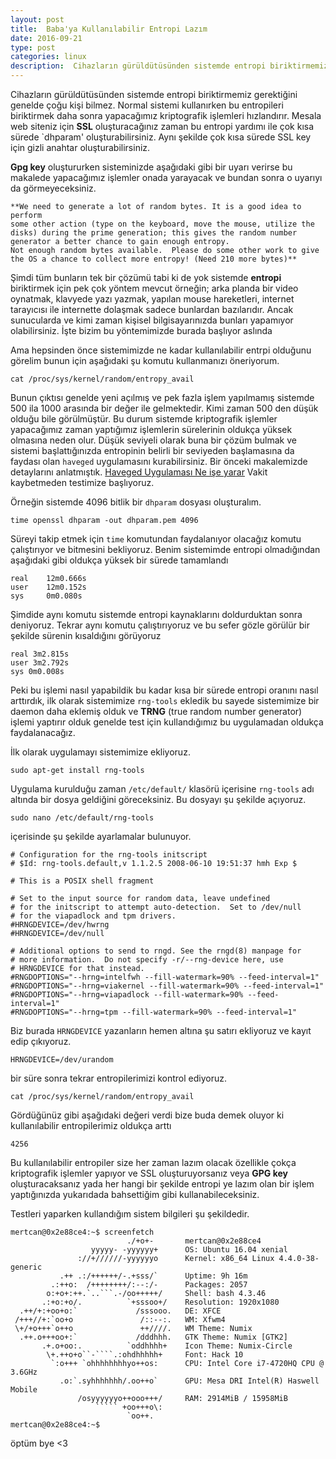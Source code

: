 ```yaml
---
layout: post
title:  Baba'ya Kullanılabilir Entropi Lazım 
date: 2016-09-21
type: post
categories: linux
description:  Cihazların gürüldütüsünden sistemde entropi biriktirmemiz gerektiğini genelde çoğu kişi bilmez. Normal sistemi kullanırken
---
```


Cihazların gürüldütüsünden sistemde entropi biriktirmemiz gerektiğini genelde çoğu kişi bilmez. Normal sistemi kullanırken bu entropileri biriktirmek daha sonra yapacağımız kriptografik işlemleri hızlandırır. Mesala web siteniz için **SSL** oluşturacağınız zaman bu entropi yardımı ile çok kısa sürede `dhparam' oluşturabilirsiniz. Aynı şekilde çok kısa sürede SSL key için gizli anahtar oluşturabilirsiniz.

**Gpg key** oluştururken sisteminizde aşağıdaki gibi bir uyarı verirse bu makalede yapacağımız işlemler onada yarayacak ve bundan sonra o uyarıyı da görmeyeceksiniz.

```
**We need to generate a lot of random bytes. It is a good idea to perform
some other action (type on the keyboard, move the mouse, utilize the
disks) during the prime generation; this gives the random number
generator a better chance to gain enough entropy.
Not enough random bytes available.  Please do some other work to give
the OS a chance to collect more entropy! (Need 210 more bytes)**
```

Şimdi tüm bunların tek bir çözümü tabi ki de yok sistemde **entropi** biriktirmek için pek çok yöntem mevcut örneğin; arka planda bir video oynatmak, klavyede yazı yazmak, yapılan mouse hareketleri, internet tarayıcısı ile internette dolaşmak sadece bunlardan bazılarıdır. Ancak sunucularda ve kimi zaman kişisel bilgisayarınızda bunları yapamıyor olabilirsiniz. İşte bizim bu yöntemimizde burada başlıyor aslında

Ama hepsinden önce sistemimizde ne kadar kullanılabilir entrpi olduğunu görelim bunun için aşağıdaki şu komutu kullanmanızı öneriyorum.

```
cat /proc/sys/kernel/random/entropy_avail
```

Bunun çıktısı genelde yeni açılmış ve pek fazla işlem yapılmamış sistemde 500 ila 1000 arasında bir değer ile gelmektedir. Kimi zaman 500 den düşük olduğu bile görülmüştür. Bu durum sistemde kriptografik işlemler yapacağımız zaman yaptığımız işlemlerin sürelerinin oldukça yüksek olmasına neden olur. Düşük seviyeli olarak buna bir çözüm bulmak ve sistemi başlattığınızda entropinin belirli bir seviyeden başlamasına da faydası olan `haveged` uygulamasını kurabilirsiniz. Bir önceki makalemizde detaylarını anlatmıştık. [Haveged Uygulaması Ne işe yarar](https://mertcangokgoz.com/haveged-uygulamasi-ne-ise-yarar/) Vakit kaybetmeden testimize başlıyoruz.

Örneğin sistemde 4096 bitlik bir `dhparam` dosyası oluşturalım.

```
time openssl dhparam -out dhparam.pem 4096
```

Süreyi takip etmek için `time` komutundan faydalanıyor olacağız komutu çalıştırıyor ve bitmesini bekliyoruz. Benim sistemimde entropi olmadığından aşağıdaki gibi oldukça yüksek bir sürede tamamlandı

```
real	12m0.666s
user	12m0.152s
sys		0m0.080s
```

Şimdide aynı komutu sistemde entropi kaynaklarını doldurduktan sonra deniyoruz. Tekrar aynı komutu çalıştırıyoruz ve bu sefer gözle görülür bir şekilde sürenin kısaldığını görüyoruz

```
real 3m2.815s
user 3m2.792s
sys 0m0.008s
```

Peki bu işlemi nasıl yapabildik bu kadar kısa bir sürede entropi oranını nasıl arttırdık, ilk olarak sistemimize `rng-tools` ekledik bu sayede sistemimize bir daemon daha eklemiş olduk ve **TRNG** (true random number generator) işlemi yaptırır olduk genelde test için kullandığımız bu uygulamadan oldukça faydalanacağız.

İlk olarak uygulamayı sistemimize ekliyoruz.

```
sudo apt-get install rng-tools
```

Uygulama kurulduğu zaman `/etc/default/` klasörü içerisine `rng-tools` adı altında bir dosya geldiğini göreceksiniz. Bu dosyayı şu şekilde açıyoruz.

```
sudo nano /etc/default/rng-tools
```

içerisinde şu şekilde ayarlamalar bulunuyor.

```
# Configuration for the rng-tools initscript
# $Id: rng-tools.default,v 1.1.2.5 2008-06-10 19:51:37 hmh Exp $

# This is a POSIX shell fragment

# Set to the input source for random data, leave undefined
# for the initscript to attempt auto-detection.  Set to /dev/null
# for the viapadlock and tpm drivers.
#HRNGDEVICE=/dev/hwrng
#HRNGDEVICE=/dev/null

# Additional options to send to rngd. See the rngd(8) manpage for
# more information.  Do not specify -r/--rng-device here, use
# HRNGDEVICE for that instead.
#RNGDOPTIONS="--hrng=intelfwh --fill-watermark=90% --feed-interval=1"
#RNGDOPTIONS="--hrng=viakernel --fill-watermark=90% --feed-interval=1"
#RNGDOPTIONS="--hrng=viapadlock --fill-watermark=90% --feed-interval=1"
#RNGDOPTIONS="--hrng=tpm --fill-watermark=90% --feed-interval=1"
```

Biz burada `HRNGDEVICE` yazanların hemen altına şu satırı ekliyoruz ve kayıt edip çıkıyoruz.

```
HRNGDEVICE=/dev/urandom
```

bir süre sonra tekrar entropilerimizi kontrol ediyoruz. 

```
cat /proc/sys/kernel/random/entropy_avail
```

Gördüğünüz gibi aşağıdaki değeri verdi bize buda demek oluyor ki kullanılabilir entropilerimiz oldukça arttı 

```
4256
```

Bu kullanılabilir entropiler size her zaman lazım olacak özellikle çokça kriptografik işlemler yapıyor ve SSL oluşturuyorsanız veya **GPG key** oluşturacaksanız yada her hangi bir şekilde entropi ye lazım olan bir işlem yaptığınızda yukarıdada bahsettiğim gibi kullanabileceksiniz.

Testleri yaparken kullandığım sistem bilgileri şu şekildedir.

```
mertcan@0x2e88ce4:~$ screenfetch
                          ./+o+-       mertcan@0x2e88ce4
                  yyyyy- -yyyyyy+      OS: Ubuntu 16.04 xenial
               ://+//////-yyyyyyo      Kernel: x86_64 Linux 4.4.0-38-generic
           .++ .:/++++++/-.+sss/`      Uptime: 9h 16m
         .:++o:  /++++++++/:--:/-      Packages: 2057
        o:+o+:++.`..```.-/oo+++++/     Shell: bash 4.3.46
       .:+o:+o/.          `+sssoo+/    Resolution: 1920x1080
  .++/+:+oo+o:`             /sssooo.   DE: XFCE
 /+++//+:`oo+o               /::--:.   WM: Xfwm4
 \+/+o+++`o++o               ++////.   WM Theme: Numix
  .++.o+++oo+:`             /dddhhh.   GTK Theme: Numix [GTK2]
       .+.o+oo:.          `oddhhhh+    Icon Theme: Numix-Circle
        \+.++o+o``-````.:ohdhhhhh+     Font: Hack 10
         `:o+++ `ohhhhhhhhyo++os:      CPU: Intel Core i7-4720HQ CPU @ 3.6GHz
           .o:`.syhhhhhhh/.oo++o`      GPU: Mesa DRI Intel(R) Haswell Mobile 
               /osyyyyyyo++ooo+++/     RAM: 2914MiB / 15958MiB
                   ````` +oo+++o\:    
                          `oo++.      
mertcan@0x2e88ce4:~$ 
```

öptüm bye <3